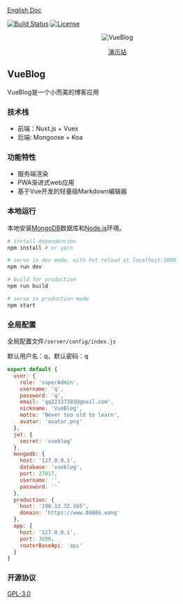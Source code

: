 [English Doc](https://github.com/wmui/vueblog/blob/master/README.en.md)

<a href="https://travis-ci.org/wmui/vueblog"><img src="https://travis-ci.org/wmui/vueblog.svg?branch=master" alt="Build Status"></a>
<a href="https://github.com/wmui/vueblog"><img src="https://img.shields.io/badge/license-AGPL-blue.svg" alt="License"></a>

<div style="text-align:center">
  <img src="https://www.86886.wang/public/1525424904553.png" alt="VueBlog">
  <p><a href="https://www.86886.wang" target="_blank">演示站</a></p>
</div>

## VueBlog

VueBlog是一个小而美的博客应用

### 技术栈

- 前端：Nuxt.js + Vuex
- 后端: Mongoose + Koa

### 功能特性

- 服务端渲染
- PWA渐进式web应用
- 基于Vue开发的轻量级Markdown编辑器

### 本地运行

本地安装[MongoDB](https://www.mongodb.com/download-center?jmp=nav#community)数据库和[Node.js](https://nodejs.org/en/)环境。

``` bash
# install dependencies
npm install # or yarn

# serve in dev mode, with hot reload at localhost:3000
npm run dev

# build for production
npm run build

# serve in production mode
npm start
```

### 全局配置

全局配置文件`/server/config/index.js`

默认用户名：q，默认密码：q  

```javascript
export default {
  user: {
    role: 'superAdmin',
    username: 'q',
    password: 'q',
    email: 'qq22337383@gmail.com',
    nickname: 'VueBlog',
    motto: 'Never too old to learn',
    avatar: 'avatar.png'
  },
  jwt: {
    secret: 'vueblog'
  },
  mongodb: {
    host: '127.0.0.1',
    database: 'vueblog',
    port: 27017,
    username: '',
    password: ''
  },
  production: {
    host: '198.13.32.165',
    domain: 'https://www.86886.wang'
  },
  app: {
    host: '127.0.0.1',
    port: 3000,
    routerBaseApi: 'api'
  }
}

```

### 开源协议

[GPL-3.0](https://choosealicense.com/licenses/gpl-3.0/)  
